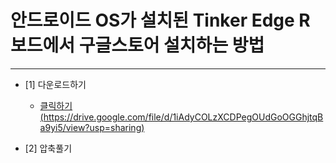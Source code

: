 # 안드로이드 OS가 설치된 Tinker Edge R 보드에서 구글스토어 설치하는 방법 

***

* [1] 다운로드하기 
  - [클릭하기(https://drive.google.com/file/d/1iAdyCOLzXCDPegOUdGoOGGhjtqBa9yi5/view?usp=sharing)](https://drive.google.com/file/d/1iAdyCOLzXCDPegOUdGoOGGhjtqBa9yi5/view?usp=sharing)
  
* [2] 압축풀기 
  
